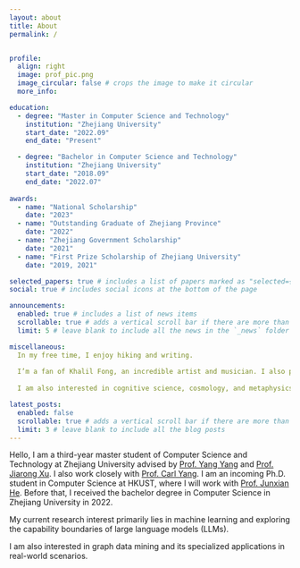 ```yaml
---
layout: about
title: About
permalink: /


profile:
  align: right
  image: prof_pic.png
  image_circular: false # crops the image to make it circular
  more_info: 

education: 
  - degree: "Master in Computer Science and Technology"
    institution: "Zhejiang University"
    start_date: "2022.09"
    end_date: "Present"

  - degree: "Bachelor in Computer Science and Technology"
    institution: "Zhejiang University"
    start_date: "2018.09"
    end_date: "2022.07"
    
awards: 
  - name: "National Scholarship"
    date: "2023"
  - name: "Outstanding Graduate of Zhejiang Province"
    date: "2022"
  - name: "Zhejiang Government Scholarship"
    date: "2021"
  - name: "First Prize Scholarship of Zhejiang University"
    date: "2019, 2021"

selected_papers: true # includes a list of papers marked as "selected={true}"
social: true # includes social icons at the bottom of the page

announcements:
  enabled: true # includes a list of news items
  scrollable: true # adds a vertical scroll bar if there are more than 3 news items
  limit: 5 # leave blank to include all the news in the `_news` folder

miscellaneous: 
  In my free time, I enjoy hiking and writing. 
  
  I’m a fan of Khalil Fong, an incredible artist and musician. I also play in a band called 'ANS' with my friends.
  
  I am also interested in cognitive science, cosmology, and metaphysics, particularly in exploring the correlations between their laws.

latest_posts:
  enabled: false
  scrollable: true # adds a vertical scroll bar if there are more than 3 new posts items
  limit: 3 # leave blank to include all the blog posts
---
```


Hello, I am a third-year master student of Computer Science and Technology at Zhejiang University advised by [Prof. Yang Yang](http://yangy.org/) and [Prof. Jiarong Xu](https://galina0217.github.io/). I also work closely with [Prof. Carl Yang](https://www.cs.emory.edu/~jyang71/). 
I am an incoming Ph.D. student in Computer Science at HKUST, where I will work with [Prof. Junxian He](https://jxhe.github.io/). Before that, I received the bachelor degree in Computer Science in Zhejiang University in 2022. 

My current research interest primarily lies in machine learning and exploring the capability boundaries of large language models (LLMs).

I am also interested in graph data mining and its specialized applications in real-world scenarios.
